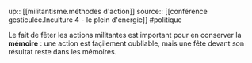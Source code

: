 up:: [[militantisme.méthodes d'action]]
source:: [[conférence gesticulée.Inculture 4 - le plein d'énergie]]
#politique 

Le fait de fêter les actions militantes est important pour en conserver la **mémoire** : une action est façilement oubliable, mais une fête devant son résultat reste dans les mémoires.



